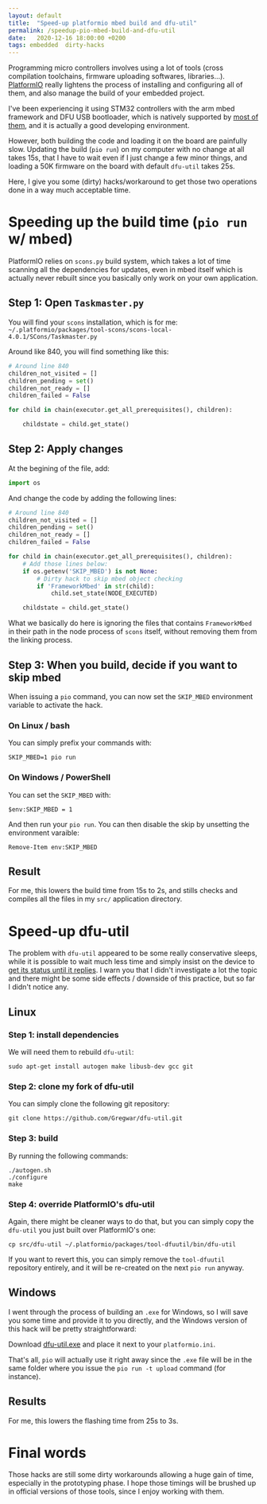 ```yaml
---
layout: default
title:  "Speed-up platformio mbed build and dfu-util"
permalink: /speedup-pio-mbed-build-and-dfu-util
date:   2020-12-16 18:00:00 +0200
tags: embedded  dirty-hacks
---
```


Programming micro controllers involves using a lot of tools (cross compilation toolchains, firmware uploading
softwares, libraries...). [PlatformIO](http://www.platformio.org/) really lightens the process of installing and
configuring all of them, and also manage the build of your embedded project.

I've been experiencing it using STM32 controllers with the arm mbed framework and DFU USB bootloader, which is
natively supported by [most of them](https://www.st.com/resource/en/application_note/cd00167594-stm32-microcontroller-system-memory-boot-mode-stmicroelectronics.pdf), and it is actually a good
developing environment.

<!--more-->

However, both building the code and loading it on the board are painfully slow. Updating the build (`pio run`)
on my computer with no change at all takes 15s, that I have to wait even if I just change a few minor things,
and loading a 50K firmware on the board with default `dfu-util` takes 25s.

Here, I give you some (dirty) hacks/workaround to get those two operations done in a way much acceptable time.

# Speeding up the build time (`pio run` w/ mbed)

PlatformIO relies on `scons.py` build system, which takes a lot of time scanning all the dependencies for
updates, even in mbed itself which is actually never rebuilt since you basically only work on your own
application.

## Step 1: Open `Taskmaster.py`

You will find your `scons` installation, which is for me:
`~/.platformio/packages/tool-scons/scons-local-4.0.1/SCons/Taskmaster.py`

Around like 840, you will find something like this:

```python
# Around line 840
children_not_visited = [] 
children_pending = set()
children_not_ready = [] 
children_failed = False

for child in chain(executor.get_all_prerequisites(), children):

    childstate = child.get_state()
```

## Step 2: Apply changes

At the begining of the file, add:

```python
import os
```

And change the code by adding the following lines:

```python
# Around line 840
children_not_visited = [] 
children_pending = set()
children_not_ready = [] 
children_failed = False

for child in chain(executor.get_all_prerequisites(), children):
    # Add those lines below:
    if os.getenv('SKIP_MBED') is not None:
        # Dirty hack to skip mbed object checking
        if 'FrameworkMbed' in str(child):
            child.set_state(NODE_EXECUTED)

    childstate = child.get_state()
```

What we basically do here is ignoring the files that contains `FrameworkMbed` in their path in the
node process of `scons` itself, without removing them from the linking process.

## Step 3: When you build, decide if you want to skip mbed

When issuing a `pio` command, you can now set the `SKIP_MBED` environment
variable to activate the hack.

### On Linux / bash

You can simply prefix your commands with:

```
SKIP_MBED=1 pio run
```

### On Windows / PowerShell

You can set the `SKIP_MBED` with:

```
$env:SKIP_MBED = 1
```

And then run your `pio run`. You can then disable the skip by unsetting the environment varaible:

```
Remove-Item env:SKIP_MBED
```

## Result

For me, this lowers the build time from 15s to 2s, and stills checks and compiles all the files in my
`src/` application directory.

# Speed-up dfu-util

The problem with `dfu-util` appeared to be some really conservative sleeps, while it is possible to
wait much less time and simply insist on the device to [get its status until it replies](https://github.com/Gregwar/dfu-util/commit/4953f7d4efae738cf00de66caac35357703beb50). I warn you that I didn't investigate a lot the topic and there might
be some side effects / downside of this practice, but so far I didn't notice any.

## Linux

### Step 1: install dependencies

We will need them to rebuild `dfu-util`:

```
sudo apt-get install autogen make libusb-dev gcc git
```

### Step 2: clone my fork of dfu-util

You can simply clone the following git repository:

```
git clone https://github.com/Gregwar/dfu-util.git
```

### Step 3: build

By running the following commands:

```
./autogen.sh
./configure
make
```

### Step 4: override PlatformIO's dfu-util

Again, there might be cleaner ways to do that, but you can simply copy the `dfu-util` you just built
over PlatformIO's one:

```
cp src/dfu-util ~/.platformio/packages/tool-dfuutil/bin/dfu-util
```

If you want to revert this, you can simply remove the `tool-dfuutil` repository entirely, and it will be
re-created on the next `pio run` anyway.

## Windows

I went through the process of building an `.exe` for Windows, so I will save you some time and provide it
to you directly, and the Windows version of this hack will be pretty straightforward:

Download [dfu-util.exe](/assets/dfu-util.exe) and place it next to your `platformio.ini`.

That's all, `pio` will actually use it right away since the `.exe` file will be in the same folder where you
issue the `pio run -t upload` command (for instance).

## Results

For me, this lowers the flashing time from 25s to 3s.

# Final words

Those hacks are still some dirty workarounds allowing a huge gain of time, especially in the prototyping
phase.
I hope those timings will be brushed up in official versions of those tools, since I enjoy working with
them.